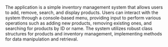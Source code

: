 The application is a simple inventory management system that allows users to add, remove, search, and display products. Users can interact with the system through a console-based menu, providing input to perform various operations such as adding new products, removing existing ones, and searching for products by ID or name. The system utilizes robust class structures for products and inventory management, implementing methods for data manipulation and retrieval.
